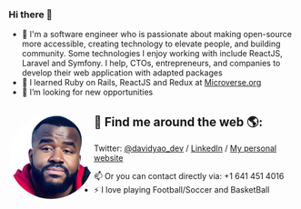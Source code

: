 ### Hi there 👋

<!--
**daviidy/daviidy** is a ✨ _special_ ✨ repository because its `README.md` (this file) appears on your GitHub profile.
-->


- 🔭 I'm a software engineer who is passionate about making open-source more accessible, creating technology to elevate people, and building community. Some technologies I enjoy working with include ReactJS, Laravel and Symfony. I help, CTOs, entrepreneurs, and companies to develop their web application with adapted packages
- 🌱 I learned Ruby on Rails, ReactJS and Redux at [Microverse.org](https://www.microverse.org/)
- 👯 I’m looking for new opportunities

## 💬 Find me around the web 🌎: <a href="http://david-yao.com"><img align="left" width="150" height="150" style="border-radius: 50%" src="./0-removebg-preview.png"></a>
Twitter: [@davidyao_dev](https://twitter.com/davidyao_dev) / [LinkedIn](https://www.linkedin.com/in/nda-yao/) / [My personal website](https://david-yao.up.railway.app/portfolio)


- 📫 Or you can contact directly via: +1 641 451 4016
- ⚡ I love playing Football/Soccer and BasketBall

